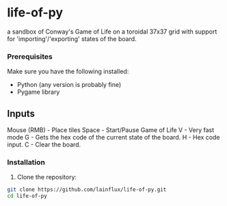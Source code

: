 # life-of-py
a sandbox of Conway's Game of Life on a toroidal 37x37 grid with support for 'importing'/'exporting' states of the board. 


### Prerequisites

Make sure you have the following installed:

- Python (any version is probably fine)
- Pygame library

  
## Inputs
Mouse (RMB) - Place tiles 
Space - Start/Pause Game of Life 
V - Very fast mode 
G - Gets the hex code of the current state of the board. 
H - Hex code input. 
C - Clear the board. 

### Installation

1. Clone the repository:

```bash
git clone https://github.com/lainflux/life-of-py.git
cd life-of-py

